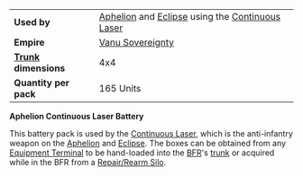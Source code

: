 |                                                 |                                                                                                                                        |
| ----------------------------------------------- | -------------------------------------------------------------------------------------------------------------------------------------- |
| **Used by**                                     | [Aphelion](../vehicles/Aphelion.md) and [Eclipse](../vehicles/Eclipse.md) using the [Continuous Laser](../weapons/Continuous_Laser.md) |
| **Empire**                                      | [Vanu Sovereignty](../etc/Vanu_Sovereignty.md)                                                                                         |
| **[Trunk](../terminology/Trunk.md) dimensions** | 4x4                                                                                                                                    |
| **Quantity per pack**                           | 165 Units                                                                                                                              |

**Aphelion Continuous Laser Battery**

This battery pack is used by the
[Continuous Laser](../weapons/Continuous_Laser.md), which is the anti-infantry
weapon on the [Aphelion](../vehicles/Aphelion.md) and
[Eclipse](../vehicles/Eclipse.md). The boxes can be obtained from any
[Equipment Terminal](../items/Equipment_Terminal.md) to be hand-loaded into the
[BFR](../vehicles/BattleFrame_Robotics.md)'s [trunk](../terminology/Trunk.md) or
acquired while in the BFR from a
[Repair/Rearm Silo](../items/Repair_Rearm_Silo.md).
